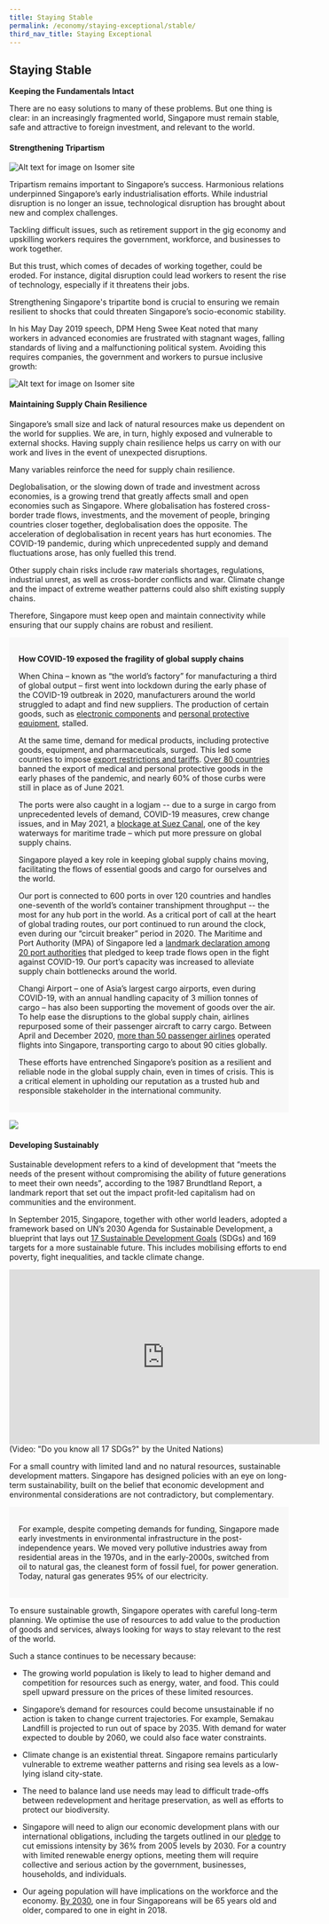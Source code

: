 ```yaml
---
title: Staying Stable
permalink: /economy/staying-exceptional/stable/
third_nav_title: Staying Exceptional
---
```

## Staying Stable

**Keeping the Fundamentals Intact**

There are no easy solutions to many of these problems. But one thing is clear: in an increasingly fragmented world, Singapore must remain stable, safe and attractive to foreign investment, and relevant to the world.

#### Strengthening Tripartism
![Alt text for image on Isomer site](/images/economy/staying-exceptional/59684637_2694277900614158_2205422520599838720_n.png)

Tripartism remains important to Singapore’s success. Harmonious relations underpinned Singapore’s early industrialisation efforts. While industrial disruption is no longer an issue, technological disruption has brought about new and complex challenges.

Tackling difficult issues, such as retirement support in the gig economy and upskilling workers requires the government, workforce, and businesses to work together.

But this trust, which comes of decades of working together, could be eroded. For instance, digital disruption could lead workers to resent the rise of technology, especially if it threatens their jobs. 

Strengthening Singapore's tripartite bond is crucial to ensuring we remain resilient to shocks that could threaten Singapore’s socio-economic stability.

In his May Day 2019 speech, DPM Heng Swee Keat noted that many workers in advanced economies are frustrated with stagnant wages, falling standards of living and a malfunctioning political system. Avoiding this requires companies, the government and workers to pursue inclusive growth:

![Alt text for image on Isomer site](/images/economy/staying-exceptional/Screenshot%202020-1-2.png)

#### Maintaining Supply Chain Resilience 

Singapore’s small size and lack of natural resources make us dependent on the world for supplies. We are, in turn, highly exposed and vulnerable to external shocks. Having supply chain resilience helps us carry on with our work and lives in the event of unexpected disruptions.

Many variables reinforce the need for supply chain resilience. 

Deglobalisation, or the slowing down of trade and investment across economies, is a growing trend that greatly affects small and open economies such as Singapore. Where globalisation has fostered cross-border trade flows, investments, and the movement of people, bringing countries closer together, deglobalisation does the opposite. The acceleration of deglobalisation in recent years has hurt economies. The COVID-19 pandemic, during which unprecedented supply and demand fluctuations arose, has only fuelled this trend.

Other supply chain risks include raw materials shortages, regulations, industrial unrest, as well as cross-border conflicts and war. Climate change and the impact of extreme weather patterns could also shift existing supply chains.

Therefore, Singapore must keep open and maintain connectivity while ensuring that our supply chains are robust and resilient.

<div style="border:0px solid #0505f8;background-color:#f8f8f8;padding:1.2em;">
<p>

**How COVID-19 exposed the fragility of global supply chains** 

When China – known as “the world’s factory” for manufacturing a third of global output – first went into lockdown during the early phase of the COVID-19 outbreak in 2020, manufacturers around the world struggled to adapt and find new suppliers. The production of certain goods, such as [electronic components](https://www.npr.org/2020/02/14/806155636/coronavirus-is-shuttering-chinese-factories-and-affecting-global-manufacturing) and [personal protective equipment](https://www.who.int/news/item/03-03-2020-shortage-of-personal-protective-equipment-endangering-health-workers-worldwide), stalled. 

At the same time, demand for medical products, including protective goods, equipment, and pharmaceuticals, surged. This led some countries to impose [export restrictions and tariffs](https://www.imf.org/en/Topics/imf-and-covid19/Policy-Responses-to-COVID-19). [Over 80 countries](https://unctad.org/news/export-restrictions-do-not-help-fight-covid-19) banned the export of medical and personal protective goods in the early phases of the pandemic, and nearly 60% of those curbs were still in place as of June 2021.

The ports were also caught in a logjam -- due to a surge in cargo from unprecedented levels of demand, COVID-19 measures, crew change issues, and in May 2021, a [blockage at Suez Canal](https://asia.nikkei.com/Business/Markets/Ever-Given-s-Suez-Canal-blockage-still-disrupting-global-shipping), one of the key waterways for maritime trade – which put more pressure on global supply chains. 

Singapore played a key role in keeping global supply chains moving, facilitating the flows of essential goods and cargo for ourselves and the world. 

Our port is connected to 600 ports in over 120 countries and handles one-seventh of the world’s container transhipment throughput -- the most for any hub port in the world. As a critical port of call at the heart of global trading routes, our port continued to run around the clock, even during our “circuit breaker” period in 2020. The Maritime and Port Authority (MPA) of Singapore led a [landmark declaration among 20 port authorities](https://www.mpa.gov.sg/web/portal/home/media-centre/news-releases/detail/8ef344f7-89ab-4d4c-99ba-a2c73532d2b4) that pledged to keep trade flows open in the fight against COVID-19. Our port’s capacity was increased to alleviate supply chain bottlenecks around the world. 

Changi Airport – one of Asia’s largest cargo airports, even during COVID-19, with an annual handling capacity of 3 million tonnes of cargo – has also been supporting the movement of goods over the air. To help ease the disruptions to the global supply chain, airlines repurposed some of their passenger aircraft to carry cargo. Between April and December 2020, [more than 50 passenger airlines](https://www.changiairport.com/corporate/media-centre/changijourneys/faces-of-changi/CargoInterview.html) operated flights into Singapore, transporting cargo to about 90 cities globally.

These efforts have entrenched Singapore’s position as a resilient and reliable node in the global supply chain, even in times of crisis. This is a critical element in upholding our reputation as a trusted hub and responsible stakeholder in the international community.</p></div>

![](/images/PM%20Lee%20at%20NDR%202022_Global%20City.png)

#### Developing Sustainably

Sustainable development refers to a kind of development that “meets the needs of the present without compromising the ability of future generations to meet their own needs”, according to the 1987 Brundtland Report, a landmark report that set out the impact profit-led capitalism had on communities and the environment.

  
In September 2015, Singapore, together with other world leaders, adopted a framework based on UN’s 2030 Agenda for Sustainable Development, a blueprint that lays out [17 Sustainable Development Goals](https://sdgs.un.org/goals) (SDGs) and 169 targets for a more sustainable future. This includes mobilising efforts to end poverty, fight inequalities, and tackle climate change.

<iframe width="560" height="315" src="https://www.youtube.com/embed/0XTBYMfZyrM" title="YouTube video player" frameborder="0" allow="accelerometer; autoplay; clipboard-write; encrypted-media; gyroscope; picture-in-picture" allowfullscreen></iframe>
(Video: "Do you know all 17 SDGs?" by the United Nations)

For a small country with limited land and no natural resources, sustainable development matters. Singapore has designed policies with an eye on long-term sustainability, built on the belief that economic development and environmental considerations are not contradictory, but complementary. 

<div style="border:0px solid #0505f8;background-color:#f8f8f8;padding:1.2em;">
<p>For example, despite competing demands for funding, Singapore made early investments in environmental infrastructure in the post-independence years. We moved very pollutive industries away from residential areas in the 1970s, and in the early-2000s, switched from oil to natural gas, the cleanest form of fossil fuel, for power generation. Today, natural gas generates 95% of our electricity.  </p></div>
 
To ensure sustainable growth, Singapore operates with careful long-term planning. We optimise the use of resources to add value to the production of goods and services, always looking for ways to stay relevant to the rest of the world. 

Such a stance continues to be necessary because:

* The growing world population is likely to lead to higher demand and competition for resources such as energy, water, and food. This could spell upward pressure on the prices of these limited resources. 

*   Singapore’s demand for resources could become unsustainable if no action is taken to change current trajectories. For example, Semakau Landfill is projected to run out of space by 2035. With demand for water expected to double by 2060, we could also face water constraints. 

*   Climate change is an existential threat. Singapore remains particularly vulnerable to extreme weather patterns and rising sea levels as a low-lying island city-state.

*   The need to balance land use needs may lead to difficult trade-offs between redevelopment and heritage preservation, as well as efforts to protect our biodiversity. 
    
*   Singapore will need to align our economic development plans with our international obligations, including the targets outlined in our [pledge](https://www.nccs.gov.sg/docs/default-source/publications/take-action-today-for-a-carbon-efficient-singapore.pdf) to cut emissions intensity by 36% from 2005 levels by 2030. For a country with limited renewable energy options, meeting them will require collective and serious action by the government, businesses, households, and individuals. 
  
* Our ageing population will have implications on the workforce and the economy. [By 2030](https://www.todayonline.com/singapore/elderly-make-almost-half-spore-population-2050-united-nations), one in four Singaporeans will be 65 years old and older, compared to one in eight in 2018.